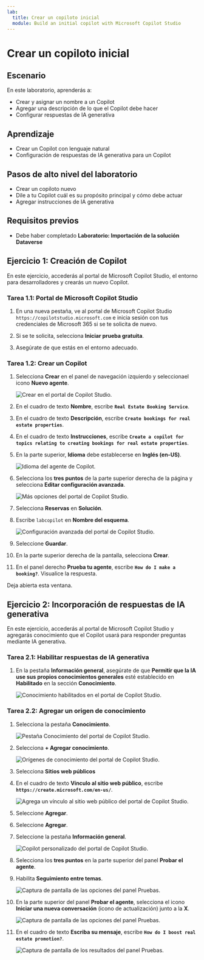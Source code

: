 ```yaml
---
lab:
  title: Crear un copiloto inicial
  module: Build an initial copilot with Microsoft Copilot Studio
---
```


# Crear un copiloto inicial

## Escenario

En este laboratorio, aprenderás a:

- Crear y asignar un nombre a un Copilot
- Agregar una descripción de lo que el Copilot debe hacer
- Configurar respuestas de IA generativa

## Aprendizaje

- Crear un Copilot con lenguaje natural
- Configuración de respuestas de IA generativa para un Copilot

## Pasos de alto nivel del laboratorio

- Crear un copiloto nuevo
- Dile a tu Copilot cuál es su propósito principal y cómo debe actuar
- Agregar instrucciones de IA generativa
  
## Requisitos previos

- Debe haber completado **Laboratorio: Importación de la solución Dataverse**

## Ejercicio 1: Creación de Copilot

En este ejercicio, accederás al portal de Microsoft Copilot Studio, el entorno para desarrolladores y crearás un nuevo Copilot.

### Tarea 1.1: Portal de Microsoft Copilot Studio

1. En una nueva pestaña, ve al portal de Microsoft Copilot Studio `https://copilotstudio.microsoft.com` e inicia sesión con tus credenciales de Microsoft 365 si se te solicita de nuevo.

1. Si se te solicita, selecciona **Iniciar prueba gratuita**.

1. Asegúrate de que estás en el entorno adecuado.

### Tarea 1.2: Crear un Copilot

1. Selecciona **Crear** en el panel de navegación izquierdo y seleccionael icono **Nuevo agente**.

    ![Crear en el portal de Copilot Studio.](../media/create-copilot-agent.png)

1. En el cuadro de texto **Nombre**, escribe **`Real Estate Booking Service`**.

1. En el cuadro de texto **Descripción**, escribe **`Create bookings for real estate properties`**.

1. En el cuadro de texto **Instrucciones**, escribe **`Create a copilot for topics relating to creating bookings for real estate properties`**.

1. En la parte superior, **Idioma** debe establecerse en **Inglés (en-US)**.

    ![Idioma del agente de Copilot.](../media/copilot-agent-language.png)

1. Selecciona los **tres puntos** de la parte superior derecha de la página y selecciona **Editar configuración avanzada**.

    ![Más opciones del portal de Copilot Studio.](../media/copilot-studio-more-options-2.png)

1. Selecciona **Reservas** en **Solución**.

1. Escribe `labcopilot` en **Nombre del esquema**.

    ![Configuración avanzada del portal de Copilot Studio.](../media/copilot-studio-advanced-settings.png)

1. Seleccione **Guardar**.

1. En la parte superior derecha de la pantalla, selecciona **Crear**.

1. En el panel derecho **Prueba tu agente**, escribe **`How do I make a booking?`**. Visualice la respuesta.

Deja abierta esta ventana.

## Ejercicio 2: Incorporación de respuestas de IA generativa

En este ejercicio, accederás al portal de Microsoft Copilot Studio y agregarás conocimiento que el Copilot usará para responder preguntas mediante IA generativa.

### Tarea 2.1: Habilitar respuestas de IA generativa

1. En la pestaña **Información general**, asegúrate de que **Permitir que la IA use sus propios conocimientos generales** esté establecido en **Habilitado** en la sección **Conocimiento**.

    ![Conocimiento habilitados en el portal de Copilot Studio.](../media/knowledge-enabled.png)

### Tarea 2.2: Agregar un origen de conocimiento

1. Selecciona la pestaña **Conocimiento**.

    ![Pestaña Conocimiento del portal de Copilot Studio.](../media/knowledge-tab.png)

1. Selecciona **+ Agregar conocimiento**.

    ![Orígenes de conocimiento del portal de Copilot Studio.](../media/knowledge-sources.png)

1. Selecciona **Sitios web públicos**

1. En el cuadro de texto **Vínculo al sitio web público**, escribe **`https://create.microsoft.com/en-us/`**.

    ![Agrega un vínculo al sitio web público del portal de Copilot Studio.](../media/add-website-knowledge-source.png)

1. Seleccione **Agregar**.

1. Seleccione **Agregar**.

1. Seleccione la pestaña **Información general**.

    ![Copilot personalizado del portal de Copilot Studio.](../media/copilot-studio-copilot2.png)

1. Selecciona los **tres puntos** en la parte superior del panel **Probar el agente**.

1. Habilita **Seguimiento entre temas**.

    ![Captura de pantalla de las opciones del panel Pruebas.](../media/test-pane-options.png)

1. En la parte superior del panel **Probar el agente**, selecciona el icono **Iniciar una nueva conversación** (icono de actualización) junto a la **X**.

    ![Captura de pantalla de las opciones del panel Pruebas.](../media/copilot-test-pane-start-new-conversation.png)

1. En el cuadro de texto **Escriba su mensaje**, escribe **`How do I boost real estate promotion?`**.

    ![Captura de pantalla de los resultados del panel Pruebas.](../media/test-pane-results.png)
